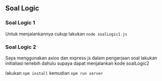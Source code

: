 ## Soal Logic

### Soal Logic 1

Untuk menjalankannya cukup lakukan
`node soalLogic1.js`

### Soal Logic 2

Saya menggunakan axios dan express js dalam pengerjaan soal
lakukan initialiasi terlebih dahulu supaya dapat menjalankan kode soalLogic2

lakukan
`npm install`
kemudian
`npm run server`
